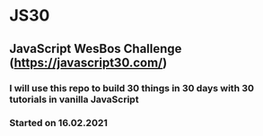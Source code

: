 # JS30
## JavaScript WesBos Challenge (https://javascript30.com/)
### I will use this repo to build 30 things in 30 days with 30 tutorials in vanilla JavaScript
### Started on 16.02.2021

